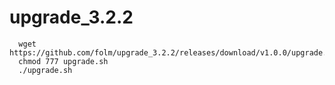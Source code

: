 # upgrade_3.2.2

      wget https://github.com/folm/upgrade_3.2.2/releases/download/v1.0.0/upgrade.sh
      chmod 777 upgrade.sh
      ./upgrade.sh
